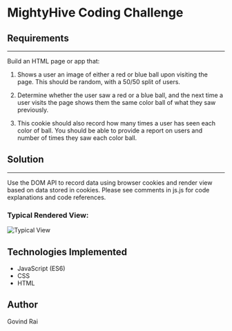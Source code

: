 # MightyHive Coding Challenge

## Requirements
---
Build an HTML page or app that: 

1. Shows a user an image of either a red or blue ball upon visiting the page. This should be random, with a 50/50 split of users.

2.  Determine whether the user saw a red or a blue ball, and the next time a user visits the page shows them the same color ball of what they saw previously.

3.  This cookie should also record how many times a user has seen each color of ball. You should be able to provide a report on users and number of times they saw each color ball.

## Solution
___ 
Use the DOM API to record data using browser cookies and render view based on data stored in cookies. Please see comments in js.js for code explanations and code references.

### Typical Rendered View: 
![Typical View](https://mightyhive.herokuapp.com/view.png)

## Technologies Implemented ##
- JavaScript (ES6)
- CSS
- HTML

## Author
Govind Rai